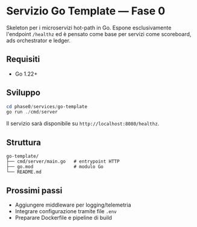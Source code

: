 # Servizio Go Template — Fase 0

Skeleton per i microservizi hot-path in Go. Espone esclusivamente l'endpoint `/healthz` ed è pensato come base per servizi come scoreboard, ads orchestrator e ledger.

## Requisiti

- Go 1.22+

## Sviluppo

```powershell
cd phase0/services/go-template
go run ./cmd/server
```

Il servizio sarà disponibile su `http://localhost:8080/healthz`.

## Struttura

```
go-template/
├── cmd/server/main.go   # entrypoint HTTP
├── go.mod               # modulo Go
└── README.md
```

## Prossimi passi

- Aggiungere middleware per logging/telemetria
- Integrare configurazione tramite file `.env`
- Preparare Dockerfile e pipeline di build
